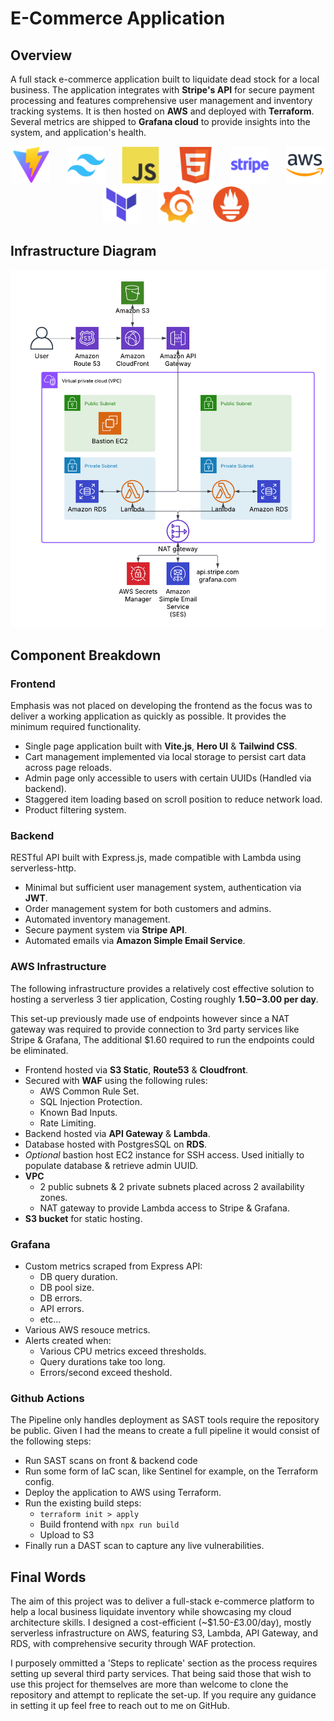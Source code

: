 # E-Commerce Application
## Overview
A full stack e-commerce application built to liquidate dead stock for a local business. The application integrates with **Stripe's API** for secure payment processing and features comprehensive user management and inventory tracking systems. It is then hosted on **AWS** and deployed with **Terraform**. Several metrics are shipped to **Grafana cloud** to provide insights into the system, and application's health.


<div align="center">
  <img src="./images/tech-logos/Vite.js.png" alt="Vite" height="60"/>&nbsp;&nbsp;&nbsp;&nbsp;&nbsp;&nbsp;
  <img src="./images/tech-logos/Tailwind CSS.png" alt="Tailwind" height="60"/>&nbsp;&nbsp;&nbsp;&nbsp;&nbsp;&nbsp;
  <img src="./images/tech-logos/JavaScript.png" alt="JavaScript" height="60"/>&nbsp;&nbsp;&nbsp;&nbsp;&nbsp;&nbsp;
  <img src="./images/tech-logos/HTML5.png" alt="HTML5" height="60"/>&nbsp;&nbsp;&nbsp;&nbsp;&nbsp;&nbsp;
  <img src="./images/tech-logos/stripe.png" alt="Stripe" height="60"/>&nbsp;&nbsp;&nbsp;&nbsp;&nbsp;&nbsp;
  <img src="./images/tech-logos/AWS.png" alt="AWS" height="60"/>&nbsp;&nbsp;&nbsp;&nbsp;&nbsp;&nbsp;
  <img src="./images/tech-logos/HashiCorp Terraform.png" alt="Terraform" height="60"/>&nbsp;&nbsp;&nbsp;&nbsp;&nbsp;&nbsp;
  <img src="./images/tech-logos/Grafana.png" alt="Grafana" height="60"/>&nbsp;&nbsp;&nbsp;&nbsp;&nbsp;&nbsp;
  <img src="./images/tech-logos/Prometheus.png" alt="Prometheus" height="60"/>
</div>

## Infrastructure Diagram
![](./images/e-commerce-diagram.png)
## Component Breakdown 

### Frontend

Emphasis was not placed on developing the frontend as the focus was to deliver a working application as quickly as possible. It provides the minimum required functionality.

  * Single page application built with **Vite.js**, **Hero UI** & **Tailwind CSS**. 
  * Cart management implemented via local storage to persist cart data across page reloads.
  * Admin page only accessible to users with certain UUIDs (Handled via backend).
  * Staggered item loading based on scroll position to reduce network load.
  * Product filtering system. 

### Backend
RESTful API built with Express.js, made compatible with Lambda using serverless-http.
  * Minimal but sufficient user management system, authentication via **JWT**.
  * Order management system for both customers and admins.
  * Automated inventory management.
  * Secure payment system via **Stripe API**.
  * Automated emails via **Amazon Simple Email Service**.

### AWS Infrastructure
The following infrastructure provides a relatively cost effective solution to hosting a serverless 3 tier application, Costing roughly **$1.50-$3.00 per day**.

This set-up previously made use of endpoints however since a NAT gateway was required to provide connection to 3rd party services like Stripe & Grafana, The additional $1.60 required to run the endpoints could be eliminated.

  * Frontend hosted via **S3 Static**, **Route53** & **Cloudfront**.
  * Secured with **WAF** using the following rules: 
    * AWS Common Rule Set.
    * SQL Injection Protection.
    * Known Bad Inputs.
    * Rate Limiting.
  * Backend hosted via **API Gateway** & **Lambda**.
  * Database hosted with PostgresSQL on **RDS**.
  * *Optional* bastion host EC2 instance for SSH access. Used initially to populate database & retrieve admin UUID.
  * **VPC**
    * 2 public subnets & 2 private subnets placed across 2 availability zones.
    * NAT gateway to provide Lambda access to Stripe & Grafana.
  * **S3 bucket** for static hosting.
### Grafana
  * Custom metrics scraped from Express API:
    * DB query duration.
    * DB pool size.
    * DB errors.
    * API errors.
    * etc...
  * Various AWS resouce metrics.
  * Alerts created when: 
    * Various CPU metrics exceed thresholds.
    * Query durations take too long.
    * Errors/second exceed theshold.
### Github Actions
The Pipeline only handles deployment as SAST tools require the repository be public. Given I had the means to create a full pipeline it would consist of the following steps:

*  Run SAST scans on front & backend code
*  Run some form of IaC scan, like Sentinel for example, on the Terraform config.
*  Deploy the application to AWS using Terraform.
*  Run the existing build steps:
    * `terraform init > apply`
    * Build frontend with `npx run build`
    * Upload to S3
* Finally run a DAST scan to capture any live vulnerabilities.

## Final Words
The aim of this project was to deliver a full-stack e-commerce platform to help a local business liquidate inventory while showcasing my cloud architecture skills. I designed a cost-efficient (~$1.50-£3.00/day), mostly serverless infrastructure on AWS, featuring S3, Lambda, API Gateway, and RDS, with comprehensive security through WAF protection.

I purposely ommitted a 'Steps to replicate' section as the process requires setting up several third party services. That being said those that wish to use this project for themselves are more than welcome to clone the repository and attempt to replicate the set-up. If you require any guidance in setting it up feel free to reach out to me on GitHub.